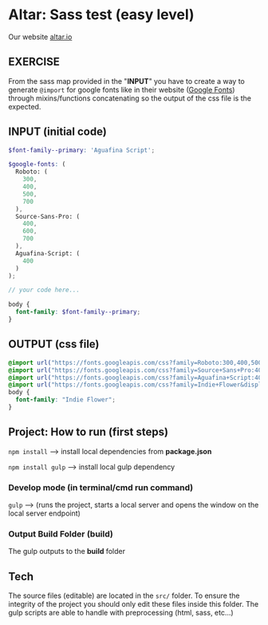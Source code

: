 # Altar: Sass test (easy level)

Our website [altar.io](http://altar.io)

## EXERCISE

From the sass map provided in the "**INPUT**" you have to create a way to generate `@import` for google fonts like in their website ([Google Fonts](https://fonts.google.com/)) through mixins/functions concatenating so the output of the css file is the expected.

## INPUT (initial code)

```scss
$font-family--primary: 'Aguafina Script';

$google-fonts: (
  Roboto: (
    300,
    400,
    500,
    700
  ),
  Source-Sans-Pro: (
    400,
    600,
    700
  ),
  Aguafina-Script: (
    400
  )
);

// your code here...

body {
  font-family: $font-family--primary;
}
```

## OUTPUT (css file)

```css
@import url("https://fonts.googleapis.com/css?family=Roboto:300,400,500,700&display=swap");
@import url("https://fonts.googleapis.com/css?family=Source+Sans+Pro:400,600,700&display=swap");
@import url("https://fonts.googleapis.com/css?family=Aguafina+Script:400&display=swap");
@import url("https://fonts.googleapis.com/css?family=Indie+Flower&display=swap");
body {
  font-family: "Indie Flower";
}
```

## Project: How to run (first steps)

`npm install` --> install local dependencies from **package.json**

`npm install gulp` --> install local gulp dependency

### Develop mode (in terminal/cmd run command)

`gulp` --> (runs the project, starts a local server and opens the window on the local server endpoint)

### Output Build Folder (build)

The gulp outputs to the **build** folder

## Tech

The source files (editable) are located in the `src/` folder.
To ensure the integrity of the project you should only edit these files inside this folder.
The gulp scripts are able to handle with preprocessing (html, sass, etc...)
